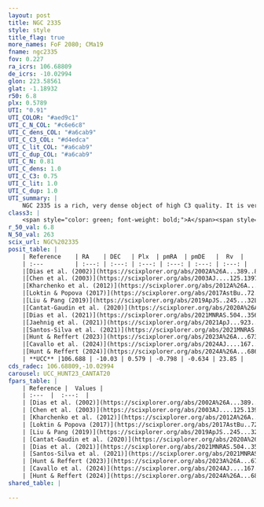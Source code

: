 ```yaml
---
layout: post
title: NGC 2335
style: style
title_flag: true
more_names: FoF 2080; CMa19
fname: ngc2335
fov: 0.227
ra_icrs: 106.68809
de_icrs: -10.02994
glon: 223.58561
glat: -1.18932
r50: 6.8
plx: 0.5789
UTI: "0.91"
UTI_COLOR: "#aed9c1"
UTI_C_N_COL: "#c6e6c8"
UTI_C_dens_COL: "#a6cab9"
UTI_C_C3_COL: "#d4edca"
UTI_C_lit_COL: "#a6cab9"
UTI_C_dup_COL: "#a6cab9"
UTI_C_N: 0.81
UTI_C_dens: 1.0
UTI_C_C3: 0.75
UTI_C_lit: 1.0
UTI_C_dup: 1.0
UTI_summary: |
    NGC 2335 is a rich, very dense object of high C3 quality. It is very well-studied in the literature.
class3: |
    <span style="color: green; font-weight: bold;">A</span><span style="color: #FFC300; font-weight: bold;">B</span>
r_50_val: 6.8
N_50_val: 263
scix_url: NGC%202335
posit_table: |
    | Reference    | RA    | DEC   | Plx  | pmRA  | pmDE   |  Rv  |
    | :---         | :---: | :---: | :---: | :---: | :---: | :---: |
    |[Dias et al. (2002)](https://scixplorer.org/abs/2002A%26A...389..871D) | 106.704 | -10.028 | -- | -0.91 | -3.18 | -3.59 |
    |[Chen et al. (2003)](https://scixplorer.org/abs/2003AJ....125.1397C) | 106.716 | -10.045 | -- | -- | -- | -- |
    |[Kharchenko et al. (2012)](https://scixplorer.org/abs/2012A%26A...543A.156K) | 106.71 | -10.03 | -- | 0.2 | -2.99 | -- |
    |[Loktin & Popova (2017)](https://scixplorer.org/abs/2017AstBu..72..257L) | 106.71 | -10.027 | -- | -1.9 | -2.647 | 8.7 |
    |[Liu & Pang (2019)](https://scixplorer.org/abs/2019ApJS..245...32L) | 106.7 | -10.014 | 0.571 | -0.791 | -0.654 | -- |
    |[Cantat-Gaudin et al. (2020)](https://scixplorer.org/abs/2020A%26A...640A...1C) | 106.69 | -10.023 | 0.585 | -0.784 | -0.642 | -- |
    |[Dias et al. (2021)](https://scixplorer.org/abs/2021MNRAS.504..356D) | 106.679 | -10.015 | 0.581 | -0.793 | -0.658 | -- |
    |[Jaehnig et al. (2021)](https://scixplorer.org/abs/2021ApJ...923..129J) | 106.694 | -10.029 | 0.618 | -0.779 | -0.662 | -- |
    |[Santos-Silva et al. (2021)](https://scixplorer.org/abs/2021MNRAS.508.1033S) | 106.67 | -10.03 | 0.58 | -0.77 | -0.66 | -- |
    |[Hunt & Reffert (2023)](https://scixplorer.org/abs/2023A%26A...673A.114H) | 106.723 | -10.041 | 0.574 | -0.789 | -0.628 | 24.277 |
    |[Cavallo et al. (2024)](https://scixplorer.org/abs/2024AJ....167...12C) | 106.675 | -10.017 | 0.582 | -- | -- | -- |
    |[Hunt & Reffert (2024)](https://scixplorer.org/abs/2024A%26A...686A..42H) | 106.723 | -10.041 | 0.574 | -0.789 | -0.628 | 24.277 |
    | **UCC** |106.688 | -10.03 | 0.579 | -0.798 | -0.634 | 23.85 | 
cds_radec: 106.68809,-10.02994
carousel: UCC_HUNT23_CANTAT20
fpars_table: |
    | Reference |  Values |
    | :---  |  :---:  |
    | [Dias et al. (2002)](https://scixplorer.org/abs/2002A%26A...389..871D) | `E(B-V)=0.393, Dist=1417.0, Age=8.21, [Fe/H]=-0.18` |
    | [Chen et al. (2003)](https://scixplorer.org/abs/2003AJ....125.1397C) | `E(B-V)=0.393, HDis=1417, Age=0.16, [Fe/H]_1=-0.03` |
    | [Kharchenko et al. (2012)](https://scixplorer.org/abs/2012A%26A...543A.156K) | `e_bv=0.416, distance=1411, log_age=8.2, metallicity=-0.03` |
    | [Loktin & Popova (2017)](https://scixplorer.org/abs/2017AstBu..72..257L) | `E(B-V)=0.395, Dmod=10.837, logt=8.232` |
    | [Liu & Pang (2019)](https://scixplorer.org/abs/2019ApJS..245...32L) | `Age=0.355, Z=0.25` |
    | [Cantat-Gaudin et al. (2020)](https://scixplorer.org/abs/2020A%26A...640A...1C) | `AVNN=0.83, DMNN=11.1, AgeNN=8.51` |
    | [Dias et al. (2021)](https://scixplorer.org/abs/2021MNRAS.504..356D) | `Av=1.48, Dist=1462, logage=7.812, [Fe/H]=-0.071` |
    | [Santos-Silva et al. (2021)](https://scixplorer.org/abs/2021MNRAS.508.1033S) | `AVPM=1.54, AVPf=1.24, DPM=1446, DPf=1413.0, AgeM=42.0, AgeF=60, [Fe/H]M=-0.09, [Fe/H]f=0.3` |
    | [Hunt & Reffert (2023)](https://scixplorer.org/abs/2023A%26A...673A.114H) | `AV50=1.357, diffAV50=2.407, MOD50=11.011, logAge50=8.17` |
    | [Cavallo et al. (2024)](https://scixplorer.org/abs/2024AJ....167...12C) | `AV50=1.26, dMod50=11.19, logAge50=8.34, [Fe/H]50=0.56` |
    | [Hunt & Reffert (2024)](https://scixplorer.org/abs/2024A%26A...686A..42H) | `MassJ=984.961` |
shared_table: |
    
---
```

